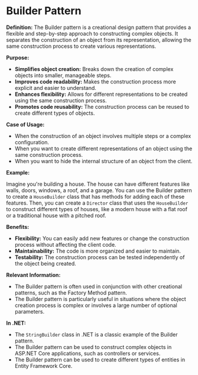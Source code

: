 # Builder Pattern

**Definition:** The Builder pattern is a creational design pattern that provides a flexible and step-by-step approach to constructing complex objects. It separates the construction of an object from its representation, allowing the same construction process to create various representations.

**Purpose:**

*   **Simplifies object creation:**  Breaks down the creation of complex objects into smaller, manageable steps.
*   **Improves code readability:**  Makes the construction process more explicit and easier to understand.
*   **Enhances flexibility:**  Allows for different representations to be created using the same construction process.
*   **Promotes code reusability:**  The construction process can be reused to create different types of objects.

**Case of Usage:**

*   When the construction of an object involves multiple steps or a complex configuration.
*   When you want to create different representations of an object using the same construction process.
*   When you want to hide the internal structure of an object from the client.

**Example:**

Imagine you're building a house. The house can have different features like walls, doors, windows, a roof, and a garage. You can use the Builder pattern to create a `HouseBuilder` class that has methods for adding each of these features. Then, you can create a `Director` class that uses the `HouseBuilder` to construct different types of houses, like a modern house with a flat roof or a traditional house with a pitched roof.

**Benefits:**

*   **Flexibility:** You can easily add new features or change the construction process without affecting the client code.
*   **Maintainability:** The code is more organized and easier to maintain.
*   **Testability:** The construction process can be tested independently of the object being created.

**Relevant Information:**

*   The Builder pattern is often used in conjunction with other creational patterns, such as the Factory Method pattern.
*   The Builder pattern is particularly useful in situations where the object creation process is complex or involves a large number of optional parameters.

**In .NET:**

*   The `StringBuilder` class in .NET is a classic example of the Builder pattern.
*   The Builder pattern can be used to construct complex objects in ASP.NET Core applications, such as controllers or services.
*   The Builder pattern can be used to create different types of entities in Entity Framework Core.